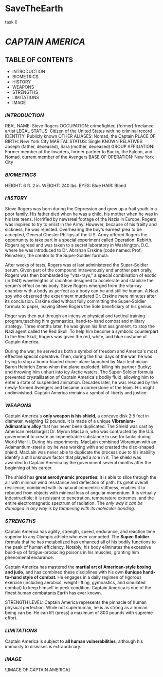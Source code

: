 # SaveTheEarth
task 0

# *CAPTAIN AMERICA*

## TABLE OF CONTENTS

* INTRODUCTION
* BIOMETRICS
* HISTORY
* WEAPONS
* STRENGTHS
* LIMITATIONS
* IMAGE

### *INTRODUCTION*

REAL NAME: Steve Rogers
OCCUPATION: crimefighter, (former) freelance artist
LEGAL STATUS: Citizen of the United States with no criminal record
IDENTITY: Publicly known
OTHER ALIASES: Nomad, the Captain
PLACE OF BIRTH: New York City
MARITAL STATUS: Single
KNOWN RELATIVES: Joseph (father, deceased), Sara (mother, deceased)
GROUP AFFILIATION: Former member of the Invaders, former partner to Bucky, the Falcon, and Nomad, current member of the Avengers
BASE OF OPERATION: New York City


### *BIOMETRICS*

HEIGHT: 6 ft. 2 in.
WEIGHT: 240 lbs.
EYES: Blue
HAIR: Blond


### *HISTORY*

Steve Rogers was born during the Depression and grew up a frail youth in a poor family. His father died when he was a child, his mother when he was in his late teens. Horrified by newsreel footage of the Nazis in Europe, Rogers was inspired to try to enlist in the Army. However, because of his frailty and sickness, he was rejected. Overhearing the boy's earnest plea to be accepted, General Chester Phillips of the U.S. Army offered Rogers the opportunity to take part in a special experiment called Operation: Rebirth. Rogers agreed and was taken to a secret laboratory in Washington, D.C. where he was introduced to Dr. Abrahan Erskine (code named: Prof. Reinstein), the creator to the Super-Soldier formula.

After weeks of tests, Rogers was at last administered the Super-Soldier serum. Given part of the compound intravenously and another part orally, Rogers was then bombarded by "vita-rays," a special combination of exotic (in 1941) wavelengths of radiation designed to accelerate and stabilize the serum's effect on his body. Steve Rogers emerged from the vita-ray chamber with a body as perfect as a body can be and still be human. A Nazi spy who observed the experiment murdered Dr. Erskine mere minutes after its conclusion. Erskine died without fully committing the Super-Soldier formula to paper, leaving Steve Rogers the Sole beneficiary of his genius.

Roger was then put through an intensive physical and tactical training program,teaching him gymnastics, hand-to-hand combat and military strategy. Three months later, he was given his first assignment, to stop the Nazi agent called the Red Skull. To help him become a symbolic counterpart to the Red Skull, Rogers was given the red, white, and blue costume of Captain America.

During the war, he served as both a symbol of freedom and America's most effective special operative. Then, during the final days of the war, he was trying to stop a bomb-loaded drone-plane launched by Nazi technician Baron Heinrich Zemo when the plane exploded, killing his partner Bucky; and throwing him unhurt into icy Arctic waters. The Super-Soldier formula prevented crystallization of Captain America's bodily fluid, allowing him to enter a state of suspended animation. Decades later, he was rescued by the newly-formed Avengers and became a cornerstone of the team. His might undiminished. Captain America remains a symbol of liberty and justice.

### *WEAPONS*

Captain America's **only weapon is his shield**, a concave disk 2.5 feet in diameter, weighing 12 pounds. It is made of a unique **Vibranium-Adimantium alloy** that has never been duplicated. The Shield was cast by American metallurgist Dr. Myron MacLain, who was contracted by the U.S. government to create an impenetrable substance to use for tanks during World War II. During his experiments, MacLain combined Vibranium with an Adamantium-steel alloy he was working with and created the disc-shaped shield. MacLain was never able to duplicate the process due to his inability identify a still unknown factor that played a role in it. The shield was awarded to Captain America by the government several months after the beginning of his career.

The shield has **great aerodynamic properties**: it is able to slice through the air with minimal wind resistance and deflection of path. Its great overall resilience, combined with its natural concentric stiffness, enables it to rebound from objects with minimal loss of angular momentum. It is virtually indestructible: it is resistant to penetration, temperature extremes, and the entire electromagnetic spectrum of radiation. The *only way it can be damaged in any way is by tampering with its molecular bonding*.


### *STRENGTHS*

 Captain America has agility, strength, speed, endurance, and reaction time superior to any Olympic athlete who ever competed. The **Super-Soldier** formula that he has metabolized has enhanced all of his bodily functions to the peak of human efficiency. Notably, his body eliminates the excessive build-up of fatigue-producing poisons in his muscles, granting him phenomenal endurance.

Captain America has mastered the **martial art of American-style boxing and judo**, and has combined these disciplines with his own **8unique hand-to-hand style of combat**. He engages in a daily regimen of rigorous exercise (including aerobics, weight lifting, gymnastics, and simulated combat) to keep himself in peek condition. Captain America is one of the finest human combatants Earth has ever known.

STRENGTH LEVEL: Captain America represents the pinnacle of human physical perfection. While not superhuman, he is as strong as a human being can be. He can lift (press) a maximum of 800 pounds with supreme effort.

### *LIMITATIONS*

Captain America is subject to **all human vulnerabilities**, although his immunity to diseases is extraordinary.

### *IMAGE*

![IMAGE OF CAPTAIN AMERICA]


